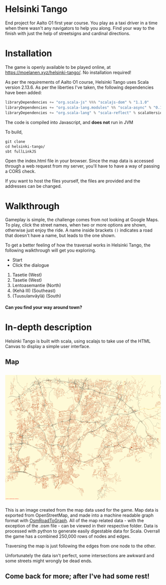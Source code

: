 # Helsinki Tango
End project for Aalto O1 first year course. You play as a taxi driver in a time when there wasn't any navigators to help you along. Find your way to the finish with just the help of streetsigns and cardinal directions. 

# Installation
The game is openly available to be played online, at https://moelanen.xyz/helsinki-tango/. No installation required!

As per the requirements of Aalto O1 course, Helsinki Tango uses Scala version 2.13.6. As per the liberties I've taken, the following dependencies have been added:
```scala
libraryDependencies += "org.scala-js" %%% "scalajs-dom" % "1.1.0"
libraryDependencies += "org.scala-lang.modules" %% "scala-async" % "0.10.0"
libraryDependencies += "org.scala-lang" % "scala-reflect" % scalaVersion.value % Provided
```

The code is compiled into Javascript, and **does not** run in JVM

To build, 
```
git clone
cd helsinki-tango/
sbt fullLinkJS
```

Open the index.html file in your browser. Since the map data is accessed through a web request from my server, you'll have to have a way of passing a CORS check.

If you want to host the files yourself, the files are provided and the addresses can be changed.

# Walkthrough
Gameplay is simple, the challenge comes from not looking at Google Maps. To play, click the street names, when two or more options are shown, otherwise just enjoy the ride.
A name inside brackets ```()``` indicates a road that doesn't have a name, but leads to the one shown.

To get a better feeling of how the traversal works in Helsinki Tango, the following walkthrough will get you exploring.
- Start
- Click the dialogue
1. Tasetie (West)
2. Tasetie (West)
3. Lentoasemantie (North)
4. (Kehä III) (Southeast)
5. (Tuusulanväylä) (South)

#### Can you find your way around town?


# In-depth description
Helsinki Tango is built with scala, using scalajs to take use of the HTML Canvas to display a simple user interface.

## Map
![map](https://github.com/Moeelanen/helsinki-tango/blob/main/media/helsinki.png "Map of the entire play area")
---
This is an image created from the map data used for the game. Map data is exported from OpenStreetMap, and made into a machine readable graph format with [OsmRoadToGraph](https://github.com/AndGem/OsmToRoadGraph). All of the map related data - with the exception of the .osm file - can be viewed in their respective folder. Data is processed with python to generate easily digestable data for Scala. Overrall the game has a combined 250,000 rows of nodes and edges.

Traversing the map is just following the edges from one node to the other.

Unfortunately the data isn't perfect, some intersections are awkward and some streets might wrongly be dead ends.

## Come back for more; after I've had some rest! 
